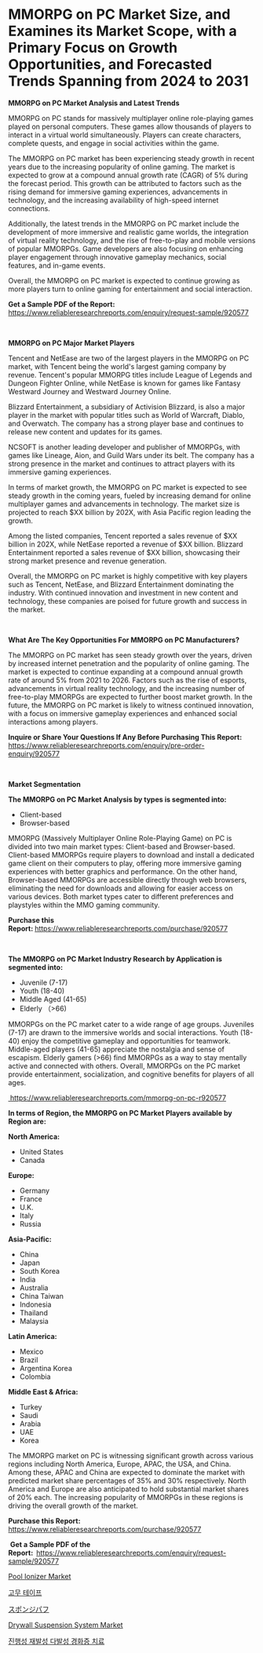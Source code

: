 <p><h1>MMORPG on PC Market Size, and Examines its Market Scope, with a Primary Focus on Growth Opportunities, and Forecasted Trends Spanning from 2024 to 2031</h1></p><p><strong>MMORPG on PC Market Analysis and Latest Trends</strong></p>
<p><p>MMORPG on PC stands for massively multiplayer online role-playing games played on personal computers. These games allow thousands of players to interact in a virtual world simultaneously. Players can create characters, complete quests, and engage in social activities within the game.</p><p>The MMORPG on PC market has been experiencing steady growth in recent years due to the increasing popularity of online gaming. The market is expected to grow at a compound annual growth rate (CAGR) of 5% during the forecast period. This growth can be attributed to factors such as the rising demand for immersive gaming experiences, advancements in technology, and the increasing availability of high-speed internet connections.</p><p>Additionally, the latest trends in the MMORPG on PC market include the development of more immersive and realistic game worlds, the integration of virtual reality technology, and the rise of free-to-play and mobile versions of popular MMORPGs. Game developers are also focusing on enhancing player engagement through innovative gameplay mechanics, social features, and in-game events.</p><p>Overall, the MMORPG on PC market is expected to continue growing as more players turn to online gaming for entertainment and social interaction.</p></p>
<p><strong>Get a Sample PDF of the Report:&nbsp;</strong> <a href="https://www.reliableresearchreports.com/enquiry/request-sample/920577">https://www.reliableresearchreports.com/enquiry/request-sample/920577</a></p>
<p>&nbsp;</p>
<p><strong>MMORPG on PC Major Market Players</strong></p>
<p><p>Tencent and NetEase are two of the largest players in the MMORPG on PC market, with Tencent being the world's largest gaming company by revenue. Tencent's popular MMORPG titles include League of Legends and Dungeon Fighter Online, while NetEase is known for games like Fantasy Westward Journey and Westward Journey Online.</p><p>Blizzard Entertainment, a subsidiary of Activision Blizzard, is also a major player in the market with popular titles such as World of Warcraft, Diablo, and Overwatch. The company has a strong player base and continues to release new content and updates for its games.</p><p>NCSOFT is another leading developer and publisher of MMORPGs, with games like Lineage, Aion, and Guild Wars under its belt. The company has a strong presence in the market and continues to attract players with its immersive gaming experiences.</p><p>In terms of market growth, the MMORPG on PC market is expected to see steady growth in the coming years, fueled by increasing demand for online multiplayer games and advancements in technology. The market size is projected to reach $XX billion by 202X, with Asia Pacific region leading the growth.</p><p>Among the listed companies, Tencent reported a sales revenue of $XX billion in 202X, while NetEase reported a revenue of $XX billion. Blizzard Entertainment reported a sales revenue of $XX billion, showcasing their strong market presence and revenue generation.</p><p>Overall, the MMORPG on PC market is highly competitive with key players such as Tencent, NetEase, and Blizzard Entertainment dominating the industry. With continued innovation and investment in new content and technology, these companies are poised for future growth and success in the market.</p></p>
<p>&nbsp;</p>
<p><strong>What Are The Key Opportunities For MMORPG on PC Manufacturers?</strong></p>
<p><p>The MMORPG on PC market has seen steady growth over the years, driven by increased internet penetration and the popularity of online gaming. The market is expected to continue expanding at a compound annual growth rate of around 5% from 2021 to 2026. Factors such as the rise of esports, advancements in virtual reality technology, and the increasing number of free-to-play MMORPGs are expected to further boost market growth. In the future, the MMORPG on PC market is likely to witness continued innovation, with a focus on immersive gameplay experiences and enhanced social interactions among players.</p></p>
<p><strong>Inquire or Share Your Questions If Any Before Purchasing This Report:</strong> <a href="https://www.reliableresearchreports.com/enquiry/pre-order-enquiry/920577">https://www.reliableresearchreports.com/enquiry/pre-order-enquiry/920577</a></p>
<p>&nbsp;</p>
<p><strong>Market Segmentation</strong></p>
<p><strong>The MMORPG on PC Market Analysis by types is segmented into:</strong></p>
<p><ul><li>Client-based</li><li>Browser-based</li></ul></p>
<p><p>MMORPG (Massively Multiplayer Online Role-Playing Game) on PC is divided into two main market types: Client-based and Browser-based. Client-based MMORPGs require players to download and install a dedicated game client on their computers to play, offering more immersive gaming experiences with better graphics and performance. On the other hand, Browser-based MMORPGs are accessible directly through web browsers, eliminating the need for downloads and allowing for easier access on various devices. Both market types cater to different preferences and playstyles within the MMO gaming community.</p></p>
<p><strong>Purchase this Report:&nbsp;</strong><a href="https://www.reliableresearchreports.com/purchase/920577">https://www.reliableresearchreports.com/purchase/920577</a></p>
<p>&nbsp;</p>
<p><strong>The MMORPG on PC Market Industry Research by Application is segmented into:</strong></p>
<p><ul><li>Juvenile (7-17)</li><li>Youth (18-40)</li><li>Middle Aged (41-65)</li><li>Elderly （>66)</li></ul></p>
<p><p>MMORPGs on the PC market cater to a wide range of age groups. Juveniles (7-17) are drawn to the immersive worlds and social interactions. Youth (18-40) enjoy the competitive gameplay and opportunities for teamwork. Middle-aged players (41-65) appreciate the nostalgia and sense of escapism. Elderly gamers (>66) find MMORPGs as a way to stay mentally active and connected with others. Overall, MMORPGs on the PC market provide entertainment, socialization, and cognitive benefits for players of all ages.</p></p>
<p><a href="https://www.reliableresearchreports.com/mmorpg-on-pc-r920577">&nbsp;https://www.reliableresearchreports.com/mmorpg-on-pc-r920577</a></p>
<p><strong>In terms of Region, the MMORPG on PC Market Players available by Region are:</strong></p>
<p>
    <p> <strong> North America: </strong>
        <ul>
            <li>United States</li>
            <li>Canada</li>
        </ul>
        </p> 
    <p> <strong> Europe: </strong>
        <ul>
            <li>Germany</li>
            <li>France</li>
            <li>U.K.</li>
            <li>Italy</li>
            <li>Russia</li>
        </ul>
        </p> 
    <p> <strong> Asia-Pacific: </strong>
        <ul>
            <li>China</li>
            <li>Japan</li>
            <li>South Korea</li>
            <li>India</li>
            <li>Australia</li>
            <li>China Taiwan</li>
            <li>Indonesia</li>
            <li>Thailand</li>
            <li>Malaysia</li>
        </ul>
        </p> 
    <p> <strong> Latin America: </strong>
        <ul>
            <li>Mexico</li>
            <li>Brazil</li>
            <li>Argentina Korea</li>
            <li>Colombia</li>
        </ul>
        </p> 
    <p> <strong> Middle East & Africa: </strong>
        <ul>
            <li>Turkey</li>
            <li>Saudi</li>
            <li>Arabia</li>
            <li>UAE</li>
            <li>Korea</li>
        </ul>
    </p>
    </p>
<p><p>The MMORPG market on PC is witnessing significant growth across various regions including North America, Europe, APAC, the USA, and China. Among these, APAC and China are expected to dominate the market with predicted market share percentages of 35% and 30% respectively. North America and Europe are also anticipated to hold substantial market shares of 20% each. The increasing popularity of MMORPGs in these regions is driving the overall growth of the market.</p></p>
<p><strong>Purchase this Report: </strong><a href="https://www.reliableresearchreports.com/purchase/920577">https://www.reliableresearchreports.com/purchase/920577</a></p>
<p>&nbsp;<strong>Get a Sample PDF of the Report:&nbsp;&nbsp;</strong><a href="https://www.reliableresearchreports.com/enquiry/request-sample/920577">https://www.reliableresearchreports.com/enquiry/request-sample/920577</a></p>
<p><strong></strong></p>
<p><p><a href="https://www.linkedin.com/pulse/pool-ionizer-market-report-reveals-latest-trends-growth-opportunities-kwdwc?trackingId=8oF4y0e35E9mcUcN21Qs1A%3D%3D">Pool Ionizer Market</a></p><p><a href="https://medium.com/@marymorgan1939/%EA%B2%AC%EB%94%9C-%EC%88%98-%EC%9E%88%EB%8A%94-%ED%85%8C%EC%9D%B4%ED%94%84-%EC%8B%9C%EC%9E%A5-%EA%B7%9C%EB%AA%A8-%EB%B0%8F-%EC%8B%9C%EC%9E%A5-%EB%8F%99%ED%96%A5-%EC%82%B0%EC%97%85-%EC%A0%84%EB%B0%98%EC%A0%81%EC%9D%B8-%EA%B0%9C%EC%9A%94-2024%EB%85%84%EB%B6%80%ED%84%B0-2031%EB%85%84%EA%B9%8C%EC%A7%80-5eed1c4c6a25">고무 테이프</a></p><p><a href="https://medium.com/@reannakling/%E3%82%B9%E3%83%9D%E3%83%B3%E3%82%B8%E3%83%91%E3%83%95%E5%B8%82%E5%A0%B4%E3%81%AE%E5%B1%95%E6%9C%9B-%E7%94%A3%E6%A5%AD%E6%A6%82%E8%A6%81%E3%81%A8%E4%BA%88%E6%B8%AC-2024%E5%B9%B4%E3%81%8B%E3%82%892031%E5%B9%B4-6a9c7a34e76b">スポンジパフ</a></p><p><a href="https://www.linkedin.com/pulse/drywall-suspension-system-market-research-report-its-history-forecast-uo0tc?trackingId=nj0A6a4CKHNyiPcRmqCm%2BQ%3D%3D">Drywall Suspension System Market</a></p><p><a href="https://medium.com/@florianwolf50/%EC%A7%84%ED%96%89%EC%84%B1-%EC%9E%AC%EB%B0%9C%EC%84%B1-%EB%8B%A4%EB%B0%9C%EC%84%B1-%EA%B2%BD%ED%99%94%EC%A6%9D-%EC%B9%98%EB%A3%8C-%EC%8B%9C%EC%9E%A5-%EA%B7%9C%EB%AA%A8-%EB%B0%8F-%EC%8B%9C%EC%9E%A5-%EB%8F%99%ED%96%A5-%EC%A0%84%EB%B0%98%EC%A0%81%EC%9D%B8-%EC%82%B0%EC%97%85-%EA%B0%9C%EC%9A%94-2024%EB%85%84%EB%B6%80%ED%84%B0-2031%EB%85%84%EA%B9%8C%EC%A7%80-3c7a68760eae">진행성 재발성 다발성 경화증 치료</a></p></p>